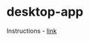 # desktop-app

Instructions - [link](https://medium.com/analytics-vidhya/how-to-build-your-first-desktop-application-in-python-7568c7d74311)
